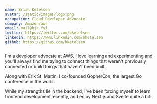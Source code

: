 ```yaml
---
name: Brian Ketelsen
avatar: /static/images/logo.png
occupation: Cloud Developer Advocate
company: Amazon/aws
email: mail@bjk.fyi
twitter: https://twitter.com/bketelsen
linkedin: https://www.linkedin.com/bketelsen
github: https://github.com/bketelsen
---
```


I'm a developer advocate at AWS. I love learning and experimenting
and you'll always find me trying to connect things that weren't previously connected
or build things that haven't been built.

Along with Erik St. Martin, I co-founded GopherCon, the largest Go conference in the
world.

While my strengths lie in the backend, I've been forcing myself to learn frontend
development recently, and enjoy Next.js and Svelte quite a bit.
